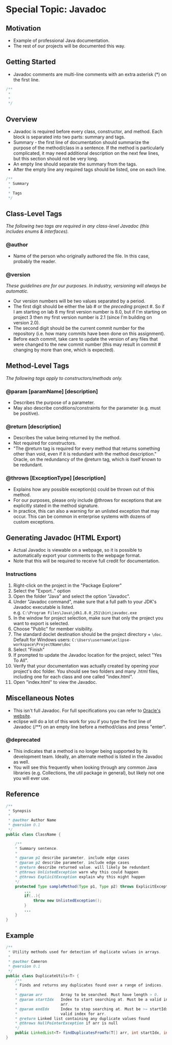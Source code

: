 # Special Topic: Javadoc

## Motivation
* Example of professional Java documentation.
* The rest of our projects will be documented this way.

## Getting Started 
* Javadoc comments are multi-line comments with an extra asterisk (*) on the first line.
```java
/**
 *
 *
 */
```

## Overview
* Javadoc is required before every class, constructor, and method. Each block is separated into two parts: summary and tags.
* Summary - the first line of documentation should summarize the purpose of the method/class in a sentence. If the method is particularly complicated, it may need additional description on the next few lines, but this section should not be very long.
* An empty line should separate the summary from the tags.
* After the empty line any required tags should be listed, one on each line.

```java
/**
 * Summary
 *
 * Tags
 */
```

## Class-Level Tags
*The following two tags are required in any class-level Javadoc (this includes enums & interfaces).*
### @author
* Name of the person who originally authored the file. In this case, probably the reader.

### @version
*These guidelines are for our purposes. In industry, versioning will always be automatic.*
* Our version numbers will be two values separated by a period.
* The first digit should be either the lab # or the *preceding* project #. So if I am starting on lab 8 my first version number is 8.0, but if I'm starting on project 3 then my first version number is 2.1 (since I'm building on version 2.0).
* The second digit should be the current commit number for the repository (i.e. how many commits have been done on this assignment).
* Before each commit, take care to update the version of any files that were changed to the new commit number (this may result in commit # changing by more than one, which is expected).

## Method-Level Tags
*The following tags apply to constructors/methods only.*
### @param [paramName] [description]
* Describes the purpose of a parameter.
* May also describe conditions/constraints for the parameter (e.g. must be positive).
### @return [description]
* Describes the value being returned by the method.
* Not required for constructors.
* "The @return tag is required for every method that returns something other than void, even if it is redundant with the method description." Oracle, on the redundancy of the @return tag, which is itself known to be redundant.
### @throws [ExceptionType] [description]
* Explains how any possible exception(s) could be thrown out of this method.
* For our purposes, please only include @throws for exceptions that are explicitly stated in the method signature.
* In practice, this can also a warning for an unlisted exception that may occur. This can be common in enterprise systems with dozens of custom exceptions.


## Generating Javadoc (HTML Export)
* Actual Javadoc is viewable on a webpage, so it is possible to automatically export your comments to the webpage format.
* Note that this will be required to receive full credit for documentation.
### Instructions
1. Right-click on the project in the "Package Explorer"
2. Select the "Export.." option
3. Open the folder "Java" and select the option "Javadoc".
4. Under "Javadoc command", make sure that a full path to your JDK's Javadoc executable is listed.<br />
e.g. `C:\Program Files\Java\jdk1.8.0_251\bin\javadoc.exe`
5. In the window for project selection, make sure that only the project you want to export is selected.
6. Choose "Public" for member visibility.
7. The standard doclet destination should be the project directory + `\doc`.<br />Default for Windows users: `C:\Users\username\eclipse-workspace\ProjectName\doc`
8. Select "Finish"
9. If prompted to update the Javadoc location for the project, select "Yes To All".
10. Verify that your documentation was actually created by opening your project's doc folder. You should see two folders and many .html files, including one for each class and one called "index.html".
11. Open "index.html" to view the Javadoc.

## Miscellaneous Notes
* This isn't full Javadoc. For full specifications you can refer to [Oracle's website](https://www.oracle.com/technical-resources/articles/java/javadoc-tool.html).
* eclipse will do a lot of this work for you if you type the first line of Javadoc (/**) on an empty line before a method/class and press "enter".
### @deprecated 
* This indicates that a method is no longer being supported by its development team. Ideally, an alternate method is listed in the Javadoc as well.
* You will see this frequently when looking through any common Java libraries (e.g. Collections, the util package in general), but likely not one you will ever use.


## Reference
```java
/**
 * Synopsis
 *
 * @author Author Name
 * @version 0.1
 */
public class ClassName {

    /**
    * Summary sentence.
    * 
    * @param p1 describe parameter, include edge cases
    * @param p2 describe parameter, include edge cases
    * @return describe returned value. will likely be redundant
    * @throws UnlistedException warn why this could happen
    * @throws ExplicitException explain why this might happen
    */
    protected Type sampleMethod(Type p1, Type p2) throws ExplicitException {
        ...
        if(..){
            throw new UnlistedException();
        }
        ...
    }
}
```

## Example
```java
/**
 * Utility methods used for detection of duplicate values in arrays.
 * 
 * @author Cameron
 * @version 0.1
 */
public class DuplicateUtils<T> {
    /**
    * Finds and returns any duplicates found over a range of indices.
    * 
    * @param arr        Array to be searched. Must have length > 0.
    * @param startIdx   Index to start searching at. Must be a valid index for 
    *                   arr.
    * @param endIdx     Index to stop searching at. Must be >= startIdx and a 
    *                   valid index for arr.
    * @return Linked list containing any duplicate values found
    * @throws NullPointerException if arr is null
    */
    public LinkedList<T> findDuplicatesFromTo(T[] arr, int startIdx, int endIdx);
}
```